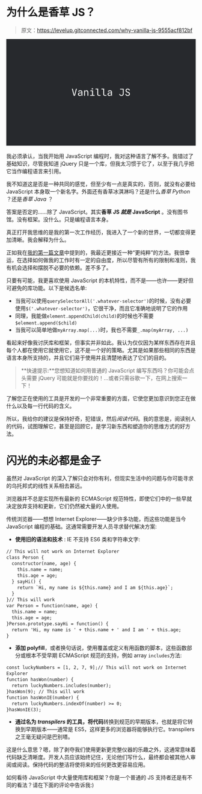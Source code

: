 # 为什么是香草 JS？

> 原文：<https://levelup.gitconnected.com/why-vanilla-js-9555acf812bf>

![](img/0011279f009eb63f10215df9e5b0d0b0.png)

我必须承认，当我开始用 JavaScript 编程时，我对这种语言了解不多。我错过了基础知识，尽管我知道 jQuery 只是一个库，但我太习惯于它了，以至于我几乎把它当作编程语言来引用。

我不知道这是否是一种共同的感觉，但至少有一点是真实的，否则，就没有必要给 JavaScript 本身取一个新名字。外面还有香草冰淇淋吗？还是什么*香草 Python* ？还是*香草 Java* ？

答案是否定的……除了 JavaScript。其实**香草 JS *就是* JavaScript** 。没有图书馆。没有框架。没什么。只是编程语言本身。

真正打开我思维的是我的第一次工作经历，我进入了一个新的世界，一切都变得更加清晰。我会解释为什么。

正如我在[我的第一篇文章](https://medium.com/@vanillacode/javascript-for-novice-front-enders-how-to-start-cab8cd6871c0)中提到的，我最近更接近一种“更纯粹”的方法。我很幸运，在选择如何做我的工作时有一定的自由度，所以尽管有所有的限制和准则，我有机会选择和摆脱不必要的依赖。差不多了。

只要有可能，我更喜欢使用 JavaScript 的本机特性，而不是——也许——更好但可避免的库功能。以下是候选名单:

*   当我可以使用`querySelectorAll('.whatever-selector')`的时候，没有必要使用`$('.whatever-selector')`，它很干净，而且它准确地说明了它的作用
*   同理，我能做`element.appendChild(child)`的时候也不需要`$element.append($child)`
*   当我可以简单地做`myArray.map(...)`时，我也不需要`_.map(myArray, ...)`

看起来好像我讨厌库和框架，但事实并非如此。我认为仅仅因为某样东西存在并且每个人都在使用它就使用它，这不是一个好的策略。尤其是如果那些相同的东西是语言本身所支持的，并且它们易于使用并且清楚地表达了它们的目的。

> **快速提示:**您想知道如何用普通的 JavaScript 编写东西吗？你可能会点头需要 jQuery 可能就是你要找的！…或者只需谷歌一下，在网上搜索一下！

了解您正在使用的工具是开发的一个非常重要的方面，它使您更加意识到您正在做什么以及每一行代码的含义。

所以，我给你的建议是保持好奇，犯错误，然后*阅读代码*。我的意思是，阅读别人的代码，试图理解它，甚至是回顾它，是学习新东西和塑造你的思维方式的好方法。

# 闪光的未必都是金子

虽然对 JavaScript 的深入了解只会对你有利，但现实生活中的问题与你可能寻求的乌托邦式的线性关系相去甚远。

浏览器并不总是实现所有最新的 ECMAScript 规范特性，即使它们中的一些早就决定放弃支持和更新，它们仍然被大量的人使用。

传统浏览器——想想 Internet Explorer——缺少许多功能，而这些功能是当今 JavaScript 编程的基础。这通常需要开发人员寻求替代解决方案:

*   **使用旧的语法和技术** : IE 不支持 ES6 类和字符串文字:

```
// This will not work on Internet Explorer
class Person {
  constructor(name, age) {
    this.name = name;
    this.age = age;
  } sayHi() {
    return `Hi, my name is ${this.name} and I am ${this.age}`;
  }
}// This will work
var Person = function(name, age) {
  this.name = name;
  this.age = age;
}Person.prototype.sayHi = function() {
  return 'Hi, my name is ' + this.name + ' and I am ' + this.age;
}
```

*   **添加 polyfill**，或者换句话说，使用覆盖或定义有用函数的脚本，这些函数部分或根本不受早期 ECMAScript 规范的支持，例如 array `includes`方法:

```
const luckyNumbers = [1, 2, 7, 9];// This will not work on Internet Explorer
function hasWon(number) {
  return luckyNumbers.includes(number);
}hasWon(9); // This will work
function hasWonIE(number) {
  return luckyNumbers.indexOf(number) >= 0;
}hasWonIE(3);
```

*   **通过名为 *transpilers* 的工具，将代码**转换到规范的早期版本，也就是将它转换到早期版本——通常是 ES5，这样更多的浏览器将能够执行它。transpilers 之王毫无疑问是巴别塔。

这是什么意思？嗯，除了剥夺我们使用更新更完整仪器的乐趣之外，这通常意味着代码缺乏清晰度。开发人员应该始终记住，无论他们写什么，最终都会被其他人审阅或阅读。保持代码的整洁将使将来的任何更改更容易应用。

如何看待 JavaScript 中大量使用库和框架？你是一个普通的 JS 支持者还是有不同的看法？请在下面的评论中告诉我:)